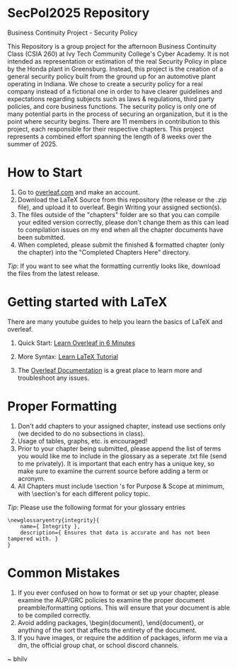 # SecPol2025 Repository
Business Continuity Project - Security Policy

This Repository is a group project for the afternoon Business Continuity Class (CSIA 260) at Ivy Tech Community College's Cyber Academy. It is not intended as representation or estimation of the real Security Policy in place by the Honda plant in Greensburg. Instead, this project is the creation of a general security policy built from the ground up for an automotive plant operating in Indiana. We chose to create a security policy for a real company instead of a fictional one in order to have clearer guidelines and expectations regarding subjects such as laws & regulations, third party policies, and core business functions. The security policy is only one of many potential parts in the process of securing an organization, but it is the point where security begins. There are 11 members in contribution to this project, each responsible for their respective chapters. This project represents a combined effort spanning the length of 8 weeks over the summer of 2025.


# How to Start
1. Go to [overleaf.com](https://www.overleaf.com) and make an account.
2. Download the LaTeX Source from this repository (the release or the .zip file), and upload it to overleaf. Begin Writing your assigned section(s).
3. The files outside of the "chapters" folder are so that you can compile your edited version correctly, please don't change them as this can lead to compilation issues on my end when all the chapter documents have been submitted.
4. When completed, please submit the finished & formatted chapter (only the chapter) into the "Completed Chapters Here" directory.

*Tip*: If you want to see what the formatting currently looks like, download the files from the latest release.

# Getting started with LaTeX
There are many youtube guides to help you learn the basics of LaTeX and overleaf.

1. Quick Start: [Learn Overleaf in 6 Minutes](https://www.youtube.com/watch?v=xcTN4F3l9Ds)

2. More Syntax: [Learn LaTeX Tutorial](https://www.youtube.com/watch?v=mfRmmZ_84Mw)

3. The [Overleaf Documentation](https://www.overleaf.com/learn) is a great place to learn more and troubleshoot any issues.


# Proper Formatting
1. Don't add chapters to your assigned chapter, instead use sections only (we decided to do no subsections in class).
2. Usage of tables, graphs, etc. is encouraged!
3. Prior to your chapter being submitted, please append the list of terms you would like me to include in the glossary as a seperate .txt file (send to me privately). It is important that each entry has a unique key, so make sure to examine the current source before adding a term or acronym.
4. All Chapters must include \section 's for Purpose & Scope at minimum, with \section's for each different policy topic.

*Tip*: Please use the following format for your glossary entries
```
\newglossaryentry{integrity}{
    name={ Integrity },
    description={ Ensures that data is accurate and has not been tampered with. }
}
```
# Common Mistakes
1. If you ever confused on how to format or set up your chapter, please examine the AUP/GRC policies to examine the proper document preamble/formatting options. This will ensure that your document is able to be compiled correctly.
2. Avoid adding packages, \begin{document}, \end{document}, or anything of the sort that affects the entirety of the document.
3. If you have images, or require the addition of packages, inform me via a dm, the official group chat, or school discord channels.

~ bhilv
